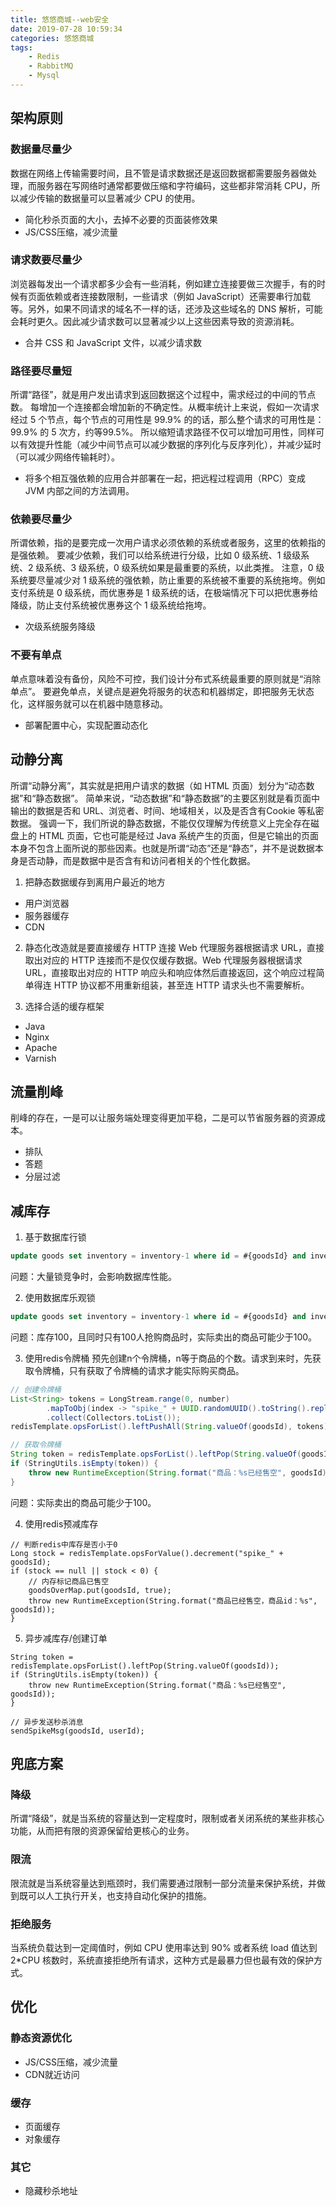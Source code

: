 ```yaml
---
title: 悠悠商城--web安全
date: 2019-07-28 10:59:34
categories: 悠悠商城
tags:
	- Redis
	- RabbitMQ
	- Mysql
---
```

## 架构原则
### 数据量尽量少
数据在网络上传输需要时间，且不管是请求数据还是返回数据都需要服务器做处理，而服务器在写网络时通常都要做压缩和字符编码，这些都非常消耗 CPU，所以减少传输的数据量可以显著减少 CPU 的使用。

* 简化秒杀页面的大小，去掉不必要的页面装修效果
* JS/CSS压缩，减少流量

### 请求数要尽量少
浏览器每发出一个请求都多少会有一些消耗，例如建立连接要做三次握手，有的时候有页面依赖或者连接数限制，一些请求（例如 JavaScript）还需要串行加载等。另外，如果不同请求的域名不一样的话，还涉及这些域名的 DNS 解析，可能会耗时更久。因此减少请求数可以显著减少以上这些因素导致的资源消耗。

* 合并 CSS 和 JavaScript 文件，以减少请求数

### 路径要尽量短
所谓“路径”，就是用户发出请求到返回数据这个过程中，需求经过的中间的节点数。
每增加一个连接都会增加新的不确定性。从概率统计上来说，假如一次请求经过 5 个节点，每个节点的可用性是 99.9% 的的话，那么整个请求的可用性是：99.9% 的 5 次方，约等99.5%。
所以缩短请求路径不仅可以增加可用性，同样可以有效提升性能（减少中间节点可以减少数据的序列化与反序列化），并减少延时（可以减少网络传输耗时）。

* 将多个相互强依赖的应用合并部署在一起，把远程过程调用（RPC）变成 JVM 内部之间的方法调用。

### 依赖要尽量少
所谓依赖，指的是要完成一次用户请求必须依赖的系统或者服务，这里的依赖指的是强依赖。
要减少依赖，我们可以给系统进行分级，比如 0 级系统、1 级级系统、2 级系统、3 级系统，0 级系统如果是最重要的系统，以此类推。
注意，0 级系统要尽量减少对 1 级系统的强依赖，防止重要的系统被不重要的系统拖垮。例如支付系统是 0 级系统，而优惠券是 1 级系统的话，在极端情况下可以把优惠券给降级，防止支付系统被优惠券这个 1 级系统给拖垮。

* 次级系统服务降级

### 不要有单点
单点意味着没有备份，风险不可控，我们设计分布式系统最重要的原则就是“消除单点”。
要避免单点，关键点是避免将服务的状态和机器绑定，即把服务无状态化，这样服务就可以在机器中随意移动。

* 部署配置中心，实现配置动态化

## 动静分离
所谓“动静分离”，其实就是把用户请求的数据（如 HTML 页面）划分为“动态数据”和“静态数据”。
简单来说，“动态数据”和“静态数据”的主要区别就是看页面中输出的数据是否和 URL、浏览者、时间、地域相关，以及是否含有Cookie 等私密数据。
强调一下，我们所说的静态数据，不能仅仅理解为传统意义上完全存在磁盘上的 HTML 页面，它也可能是经过 Java 系统产生的页面，但是它输出的页面本身不包含上面所说的那些因素。也就是所谓“动态”还是“静态”，并不是说数据本身是否动静，而是数据中是否含有和访问者相关的个性化数据。

1. 把静态数据缓存到离用户最近的地方
* 用户浏览器
* 服务器缓存
* CDN

2. 静态化改造就是要直接缓存 HTTP 连接
Web 代理服务器根据请求 URL，直接取出对应的 HTTP 连接而不是仅仅缓存数据。Web 代理服务器根据请求 URL，直接取出对应的 HTTP 响应头和响应体然后直接返回，这个响应过程简单得连 HTTP 协议都不用重新组装，甚至连 HTTP 请求头也不需要解析。

3. 选择合适的缓存框架
* Java
* Nginx
* Apache
* Varnish

## 流量削峰
削峰的存在，一是可以让服务端处理变得更加平稳，二是可以节省服务器的资源成本。

* 排队
* 答题
* 分层过滤

## 减库存
1. 基于数据库行锁
```sql
update goods set inventory = inventory-1 where id = #{goodsId} and inventory > 0 
```
问题：大量锁竞争时，会影响数据库性能。

2. 使用数据库乐观锁
```sql
update goods set inventory = inventory-1 where id = #{goodsId} and inventory > 0 and version = #{version}
```
问题：库存100，且同时只有100人抢购商品时，实际卖出的商品可能少于100。

3. 使用redis令牌桶
预先创建n个令牌桶，n等于商品的个数。请求到来时，先获取令牌桶，只有获取了令牌桶的请求才能实际购买商品。
```java
// 创建令牌桶
List<String> tokens = LongStream.range(0, number)
        .mapToObj(index -> "spike_" + UUID.randomUUID().toString().replace("-", ""))
        .collect(Collectors.toList());
redisTemplate.opsForList().leftPushAll(String.valueOf(goodsId), tokens);

// 获取令牌桶
String token = redisTemplate.opsForList().leftPop(String.valueOf(goodsId));
if (StringUtils.isEmpty(token)) {
    throw new RuntimeException(String.format("商品：%s已经售空", goodsId));
}
```
问题：实际卖出的商品可能少于100。

4. 使用redis预减库存
```javas
// 判断redis中库存是否小于0
Long stock = redisTemplate.opsForValue().decrement("spike_" + goodsId);
if (stock == null || stock < 0) {
    // 内存标记商品已售空
    goodsOverMap.put(goodsId, true);
    throw new RuntimeException(String.format("商品已经售空，商品id：%s", goodsId));
}
```

5. 异步减库存/创建订单
```javas
String token = redisTemplate.opsForList().leftPop(String.valueOf(goodsId));
if (StringUtils.isEmpty(token)) {
    throw new RuntimeException(String.format("商品：%s已经售空", goodsId));
}

// 异步发送秒杀消息
sendSpikeMsg(goodsId, userId);
```

## 兜底方案
### 降级
所谓“降级”，就是当系统的容量达到一定程度时，限制或者关闭系统的某些非核心功能，从而把有限的资源保留给更核心的业务。

### 限流
限流就是当系统容量达到瓶颈时，我们需要通过限制一部分流量来保护系统，并做到既可以人工执行开关，也支持自动化保护的措施。

### 拒绝服务
当系统负载达到一定阈值时，例如 CPU 使用率达到 90% 或者系统 load 值达到 2*CPU 核数时，系统直接拒绝所有请求，这种方式是最暴力但也最有效的保护方式。

## 优化
### 静态资源优化
* JS/CSS压缩，减少流量
* CDN就近访问

### 缓存
* 页面缓存
* 对象缓存

### 其它
* 隐藏秒杀地址



